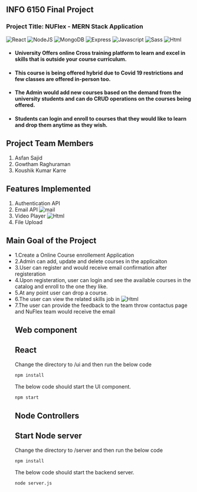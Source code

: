 <h2>INFO 6150 Final Project</h2>

<h3>Project Title: NUFlex - MERN Stack Application</h3>

<p>
  <img alt="React" src="https://img.shields.io/badge/React-20232A?style=for-the-badge&logo=react&logoColor=61DAFB" />
  <img alt="NodeJS" src="https://img.shields.io/badge/Node.js-43853D?style=for-the-badge&logo=node.js&logoColor=white" />
  <img alt="MongoDB" src="https://img.shields.io/badge/MongoDB-4EA94B?style=for-the-badge&logo=mongodb&logoColor=white" />
  <img alt="Express" src="https://img.shields.io/badge/Express.js-404D59?style=for-the-badge" />
  <img alt="Javascript" src="https://img.shields.io/badge/JavaScript-F7DF1E?style=for-the-badge&logo=javascript&logoColor=black" />
  <img alt="Sass" src="https://img.shields.io/badge/Sass-CC6699?style=for-the-badge&logo=sass&logoColor=white" />
  <img alt="Html" src="https://img.shields.io/badge/HTML-239120?style=for-the-badge&logo=html5&logoColor=white" />
</p>

<ul>

<li><h4>University Offers online Cross training platform to learn and excel in skills that is outside your course curriculum.</h4></li>

<li><h4>This course is being offered hybrid due to Covid 19 restrictions and few classes are offered in-person too.</h4></li>

<li><h4>The Admin would add new courses based on the demand from the university students and can do CRUD operations on the courses being offered.</h4></li>

<li><h4>Students can login and enroll to courses that they would like to learn and drop them anytime as they wish.</h4></li>

</ul>

<h2>Project Team Members</h2>

1. Asfan Sajid
2. Gowtham Raghuraman
3. Koushik Kumar Karre

## Features Implemented
1. Authentication API
2. Email API <img alt="mail" src="https://img.shields.io/badge/Gmail-D14836?style=for-the-badge&logo=gmail&logoColor=white" />
3. Video Player  <img alt="Html" src="https://img.shields.io/badge/YouTube-FF0000?style=for-the-badge&logo=youtube&logoColor=white" />
4. File Upload

## Main Goal of the Project
<ul>
  <li>1.Create a Online Course enrollement Application</li>
<li>2.Admin can add, update and delete courses in the applicaiton</li>
<li>3.User can register and would receive email confirmation after registeration</li>
<li>4.Upon registeration, user can login and see the available courses in the catalog and enroll to the one they like.</li>
<li>5.At any point user can drop a course.</li>
<li>6.The user can view the related skills job in <img alt="Html" src="https://img.shields.io/badge/LinkedIn-0077B5?style=for-the-badge&logo=linkedin&logoColor=white" /></li>
<li>7.The user can provide the feedback to the team throw contactus page and NuFlex team would receive the email</li>

## Web component

## React
Change the directory to /ui and then run the below code

```sh
npm install
```
The below code should start the UI component.
```sh
npm start
```
## Node Controllers

## Start Node server

Change the directory to /server and then run the below code

```sh
npm install
```
The below code should start the backend server.
```sh
node server.js
```




